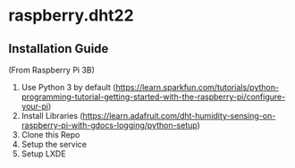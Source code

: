 # raspberry.dht22

## Installation Guide

(From Raspberry Pi 3B) 
1. Use Python 3 by default (https://learn.sparkfun.com/tutorials/python-programming-tutorial-getting-started-with-the-raspberry-pi/configure-your-pi)
2. Install Libraries (https://learn.adafruit.com/dht-humidity-sensing-on-raspberry-pi-with-gdocs-logging/python-setup)
3. Clone this Repo
4. Setup the service
5. Setup LXDE
